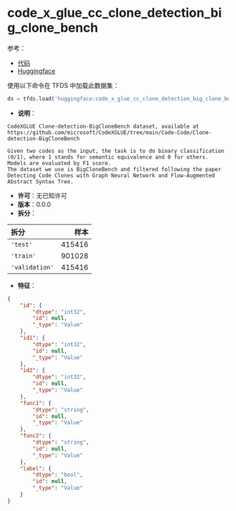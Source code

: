 # code_x_glue_cc_clone_detection_big_clone_bench

参考：

- [代码](https://github.com/huggingface/datasets/blob/master/datasets/code_x_glue_cc_clone_detection_big_clone_bench)
- [Huggingface](https://huggingface.co/datasets/code_x_glue_cc_clone_detection_big_clone_bench)

使用以下命令在 TFDS 中加载此数据集：

```python
ds = tfds.load('huggingface:code_x_glue_cc_clone_detection_big_clone_bench')
```

- **说明**：

```
CodeXGLUE Clone-detection-BigCloneBench dataset, available at https://github.com/microsoft/CodeXGLUE/tree/main/Code-Code/Clone-detection-BigCloneBench

Given two codes as the input, the task is to do binary classification (0/1), where 1 stands for semantic equivalence and 0 for others. Models are evaluated by F1 score.
The dataset we use is BigCloneBench and filtered following the paper Detecting Code Clones with Graph Neural Network and Flow-Augmented Abstract Syntax Tree.
```

- **许可**：无已知许可
- **版本**：0.0.0
- **拆分**：

拆分 | 样本
:-- | --:
`'test'` | 415416
`'train'` | 901028
`'validation'` | 415416

- **特征**：

```json
{
    "id": {
        "dtype": "int32",
        "id": null,
        "_type": "Value"
    },
    "id1": {
        "dtype": "int32",
        "id": null,
        "_type": "Value"
    },
    "id2": {
        "dtype": "int32",
        "id": null,
        "_type": "Value"
    },
    "func1": {
        "dtype": "string",
        "id": null,
        "_type": "Value"
    },
    "func2": {
        "dtype": "string",
        "id": null,
        "_type": "Value"
    },
    "label": {
        "dtype": "bool",
        "id": null,
        "_type": "Value"
    }
}
```
